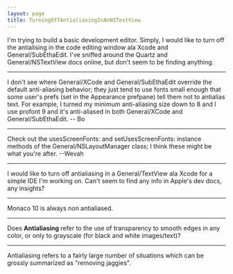 ```yaml
---
layout: page
title: TurningOffAntialiasingInAnNSTextView
---
```


I'm trying to build a basic development editor.  Simply, I would like to turn off the antialising in the code editing window ala Xcode and General/SubEthaEdit.  I've sniffed around the Quartz and General/NSTextView docs online, but don't seem to be finding anything.

----

I don't see where General/XCode and General/SubEthaEdit override the default anti-aliasing behavior; they just tend to use fonts small enough that some user's prefs (set in the Appearance prefpane) tell them not to antialias text.  For example, I turned my minimum anti-aliasing size down to 8 and I use profont 9 and it's anti-aliased in both General/XCode and General/SubEthaEdit.  -- Bo

----

Check out the usesScreenFonts: and setUsesScreenFonts: instance methods of the General/NSLayoutManager class; I think these might be what you're after. --Wevah

----

I would like to turn off antialiasing in a General/TextView ala Xcode for a simple IDE I'm working on.  Can't seem to find any info in Apple's dev docs, any insights?

----

Monaco 10 is always non antialiased.

----

Does **Antialiasing** refer to the use of transparency to smooth edges in any color, or only to grayscale (for black and white images/text)?

----
Antialiasing refers to a fairly large number of situations which can be grossly summarized as "removing jaggies".
